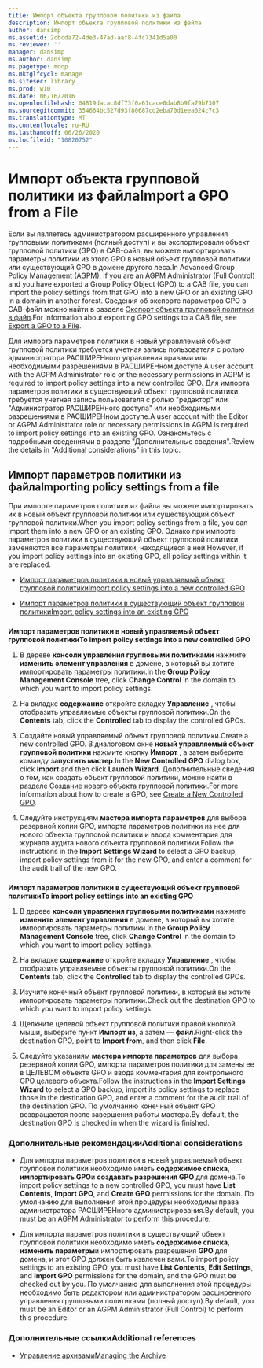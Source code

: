 ```yaml
---
title: Импорт объекта групповой политики из файла
description: Импорт объекта групповой политики из файла
author: dansimp
ms.assetid: 2cbcda72-4de3-47ad-aaf8-4fc7341d5a00
ms.reviewer: ''
manager: dansimp
ms.author: dansimp
ms.pagetype: mdop
ms.mktglfcycl: manage
ms.sitesec: library
ms.prod: w10
ms.date: 06/16/2016
ms.openlocfilehash: 04819dacac8df73f0a61cace0dab8b9fa79b7307
ms.sourcegitcommit: 354664bc527d93f80687cd2eba70d1eea024c7c3
ms.translationtype: MT
ms.contentlocale: ru-RU
ms.lasthandoff: 06/26/2020
ms.locfileid: "10820752"
---
```

# <span data-ttu-id="0a809-103">Импорт объекта групповой политики из файла</span><span class="sxs-lookup"><span data-stu-id="0a809-103">Import a GPO from a File</span></span>


<span data-ttu-id="0a809-104">Если вы являетесь администратором расширенного управления групповыми политиками (полный доступ) и вы экспортировали объект групповой политики (GPO) в CAB-файл, вы можете импортировать параметры политики из этого GPO в новый объект групповой политики или существующий GPO в домене другого леса.</span><span class="sxs-lookup"><span data-stu-id="0a809-104">In Advanced Group Policy Management (AGPM), if you are an AGPM Administrator (Full Control) and you have exported a Group Policy Object (GPO) to a CAB file, you can import the policy settings from that GPO into a new GPO or an existing GPO in a domain in another forest.</span></span> <span data-ttu-id="0a809-105">Сведения об экспорте параметров GPO в CAB-файл можно найти в разделе [Экспорт объекта групповой политики в файл](export-a-gpo-to-a-file.md).</span><span class="sxs-lookup"><span data-stu-id="0a809-105">For information about exporting GPO settings to a CAB file, see [Export a GPO to a File](export-a-gpo-to-a-file.md).</span></span>

<span data-ttu-id="0a809-106">Для импорта параметров политики в новый управляемый объект групповой политики требуется учетная запись пользователя с ролью администратора РАСШИРЕНного управления правами или необходимыми разрешениями в РАСШИРЕНном доступе.</span><span class="sxs-lookup"><span data-stu-id="0a809-106">A user account with the AGPM Administrator role or the necessary permissions in AGPM is required to import policy settings into a new controlled GPO.</span></span> <span data-ttu-id="0a809-107">Для импорта параметров политики в существующий объект групповой политики требуется учетная запись пользователя с ролью "редактор" или "Администратор РАСШИРЕНного доступа" или необходимыми разрешениями в РАСШИРЕНном доступе.</span><span class="sxs-lookup"><span data-stu-id="0a809-107">A user account with the Editor or AGPM Administrator role or necessary permissions in AGPM is required to import policy settings into an existing GPO.</span></span> <span data-ttu-id="0a809-108">Ознакомьтесь с подробными сведениями в разделе "Дополнительные сведения".</span><span class="sxs-lookup"><span data-stu-id="0a809-108">Review the details in "Additional considerations" in this topic.</span></span>

## <span data-ttu-id="0a809-109">Импорт параметров политики из файла</span><span class="sxs-lookup"><span data-stu-id="0a809-109">Importing policy settings from a file</span></span>


<span data-ttu-id="0a809-110">При импорте параметров политики из файла вы можете импортировать их в новый объект групповой политики или существующий объект групповой политики.</span><span class="sxs-lookup"><span data-stu-id="0a809-110">When you import policy settings from a file, you can import them into a new GPO or an existing GPO.</span></span> <span data-ttu-id="0a809-111">Однако при импорте параметров политики в существующий объект групповой политики заменяются все параметры политики, находящиеся в ней.</span><span class="sxs-lookup"><span data-stu-id="0a809-111">However, if you import policy settings into an existing GPO, all policy settings within it are replaced.</span></span>

-   [<span data-ttu-id="0a809-112">Импорт параметров политики в новый управляемый объект групповой политики</span><span class="sxs-lookup"><span data-stu-id="0a809-112">Import policy settings into a new controlled GPO</span></span>](#bkmk-new)

-   [<span data-ttu-id="0a809-113">Импорт параметров политики в существующий объект групповой политики</span><span class="sxs-lookup"><span data-stu-id="0a809-113">Import policy settings into an existing GPO</span></span>](#bkmk-existing)

### <a href="" id="bkmk-new"></a>

**<span data-ttu-id="0a809-114">Импорт параметров политики в новый управляемый объект групповой политики</span><span class="sxs-lookup"><span data-stu-id="0a809-114">To import policy settings into a new controlled GPO</span></span>**

1.  <span data-ttu-id="0a809-115">В дереве **консоли управления групповыми политиками** нажмите **изменить элемент управления** в домене, в который вы хотите импортировать параметры политики.</span><span class="sxs-lookup"><span data-stu-id="0a809-115">In the **Group Policy Management Console** tree, click **Change Control** in the domain to which you want to import policy settings.</span></span>

2.  <span data-ttu-id="0a809-116">На вкладке **содержание** откройте вкладку **Управление** , чтобы отобразить управляемые объекты групповой политики.</span><span class="sxs-lookup"><span data-stu-id="0a809-116">On the **Contents** tab, click the **Controlled** tab to display the controlled GPOs.</span></span>

3.  <span data-ttu-id="0a809-117">Создайте новый управляемый объект групповой политики.</span><span class="sxs-lookup"><span data-stu-id="0a809-117">Create a new controlled GPO.</span></span> <span data-ttu-id="0a809-118">В диалоговом окне **новый управляемый объект групповой политики** нажмите кнопку **Импорт** , а затем выберите команду **запустить мастер**.</span><span class="sxs-lookup"><span data-stu-id="0a809-118">In the **New Controlled GPO** dialog box, click **Import** and then click **Launch Wizard**.</span></span> <span data-ttu-id="0a809-119">Дополнительные сведения о том, как создать объект групповой политики, можно найти в разделе [Создание нового объекта групповой политики](create-a-new-controlled-gpo-agpm40.md).</span><span class="sxs-lookup"><span data-stu-id="0a809-119">For more information about how to create a GPO, see [Create a New Controlled GPO](create-a-new-controlled-gpo-agpm40.md).</span></span>

4.  <span data-ttu-id="0a809-120">Следуйте инструкциям **мастера импорта параметров** для выбора резервной копии GPO, импорта параметров политики из нее для нового объекта групповой политики и ввода комментария для журнала аудита нового объекта групповой политики.</span><span class="sxs-lookup"><span data-stu-id="0a809-120">Follow the instructions in the **Import Settings Wizard** to select a GPO backup, import policy settings from it for the new GPO, and enter a comment for the audit trail of the new GPO.</span></span>

### <a href="" id="bkmk-existing"></a>

**<span data-ttu-id="0a809-121">Импорт параметров политики в существующий объект групповой политики</span><span class="sxs-lookup"><span data-stu-id="0a809-121">To import policy settings into an existing GPO</span></span>**

1.  <span data-ttu-id="0a809-122">В дереве **консоли управления групповыми политиками** нажмите **изменить элемент управления** в домене, в который вы хотите импортировать параметры политики.</span><span class="sxs-lookup"><span data-stu-id="0a809-122">In the **Group Policy Management Console** tree, click **Change Control** in the domain to which you want to import policy settings.</span></span>

2.  <span data-ttu-id="0a809-123">На вкладке **содержание** откройте вкладку **Управление** , чтобы отобразить управляемые объекты групповой политики.</span><span class="sxs-lookup"><span data-stu-id="0a809-123">On the **Contents** tab, click the **Controlled** tab to display the controlled GPOs.</span></span>

3.  <span data-ttu-id="0a809-124">Изучите конечный объект групповой политики, в который вы хотите импортировать параметры политики.</span><span class="sxs-lookup"><span data-stu-id="0a809-124">Check out the destination GPO to which you want to import policy settings.</span></span>

4.  <span data-ttu-id="0a809-125">Щелкните целевой объект групповой политики правой кнопкой мыши, выберите пункт **Импорт из**, а затем — **файл**.</span><span class="sxs-lookup"><span data-stu-id="0a809-125">Right-click the destination GPO, point to **Import from**, and then click **File**.</span></span>

5.  <span data-ttu-id="0a809-126">Следуйте указаниям **мастера импорта параметров** для выбора резервной копии GPO, импорта параметров политики для замены ее в ЦЕЛЕВОМ объекте GPO и ввода комментария для контрольного GPO целевого объекта.</span><span class="sxs-lookup"><span data-stu-id="0a809-126">Follow the instructions in the **Import Settings Wizard** to select a GPO backup, import its policy settings to replace those in the destination GPO, and enter a comment for the audit trail of the destination GPO.</span></span> <span data-ttu-id="0a809-127">По умолчанию конечный объект GPO возвращается после завершения работы мастера.</span><span class="sxs-lookup"><span data-stu-id="0a809-127">By default, the destination GPO is checked in when the wizard is finished.</span></span>

### <span data-ttu-id="0a809-128">Дополнительные рекомендации</span><span class="sxs-lookup"><span data-stu-id="0a809-128">Additional considerations</span></span>

-   <span data-ttu-id="0a809-129">Для импорта параметров политики в новый управляемый объект групповой политики необходимо иметь **содержимое списка**, **импортировать GPO**и **создавать разрешения GPO** для домена.</span><span class="sxs-lookup"><span data-stu-id="0a809-129">To import policy settings to a new controlled GPO, you must have **List Contents**, **Import GPO**, and **Create GPO** permissions for the domain.</span></span> <span data-ttu-id="0a809-130">По умолчанию для выполнения этой процедуры необходимы права администратора РАСШИРЕНного администрирования.</span><span class="sxs-lookup"><span data-stu-id="0a809-130">By default, you must be an AGPM Administrator to perform this procedure.</span></span>

-   <span data-ttu-id="0a809-131">Для импорта параметров политики в существующий объект групповой политики необходимо иметь **содержимое списка**, **изменить параметры**и импортировать разрешения **GPO** для домена, и этот GPO должен быть извлечен вами.</span><span class="sxs-lookup"><span data-stu-id="0a809-131">To import policy settings to an existing GPO, you must have **List Contents**, **Edit Settings**, and **Import GPO** permissions for the domain, and the GPO must be checked out by you.</span></span> <span data-ttu-id="0a809-132">По умолчанию для выполнения этой процедуры необходимо быть редактором или администратором расширенного управления групповыми политиками (полный доступ).</span><span class="sxs-lookup"><span data-stu-id="0a809-132">By default, you must be an Editor or an AGPM Administrator (Full Control) to perform this procedure.</span></span>

### <span data-ttu-id="0a809-133">Дополнительные ссылки</span><span class="sxs-lookup"><span data-stu-id="0a809-133">Additional references</span></span>

-   [<span data-ttu-id="0a809-134">Управление архивами</span><span class="sxs-lookup"><span data-stu-id="0a809-134">Managing the Archive</span></span>](managing-the-archive-agpm40.md)

 

 





